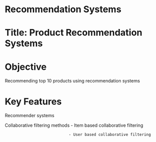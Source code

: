 # Recommendation Systems
# Title: Product Recommendation Systems
# Objective
Recommending top 10 products using recommendation systems 
# Key Features
Recommender systems













Collaborative filtering methods - Item based collaborative filtering 
                                
                                
                                
                                
                                
                                
                                
                                
                                
                                
                                
                                
                                
                                
                                
                                
                                
                                
                                - User based collaborative filtering



